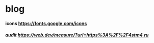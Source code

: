 # blog

#### icons https://fonts.google.com/icons

##### audit https://web.dev/measure/?url=https%3A%2F%2F4stm4.ru
